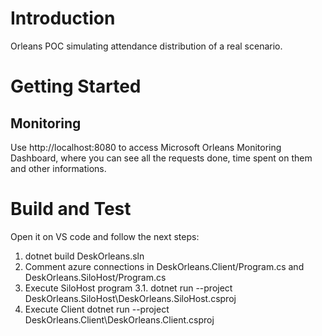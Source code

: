 # Introduction
Orleans POC simulating attendance distribution of a real scenario.

# Getting Started

## Monitoring

Use http://localhost:8080 to access Microsoft Orleans Monitoring Dashboard, where you can see all the requests done, time spent on them and other informations.

# Build and Test

Open it on VS code and follow the next steps:

1. dotnet build DeskOrleans.sln
2. Comment azure connections in DeskOrleans.Client/Program.cs and DeskOrleans.SiloHost/Program.cs
3. Execute SiloHost program
   3.1. dotnet run --project DeskOrleans.SiloHost\DeskOrleans.SiloHost.csproj
4. Execute Client dotnet run --project DeskOrleans.Client\DeskOrleans.Client.csproj
